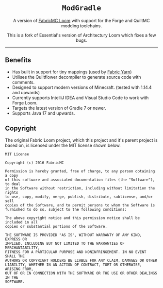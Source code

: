 <div align="center">

# `ModGradle`
A version of [FabricMC Loom](https://github.com/FabricMC/fabric-loom)
with support for the Forge
and QuiltMC modding toolchains.

This is a fork of Essential's
version of Architectury Loom
which fixes a few bugs.

</div>

---

## Benefits
* Has built in support for tiny mappings (used by [Fabric Yarn](https://github.com/FabricMC/yarn))
* Utilises the Quiltflower decompiler to generate source code with comments.
* Designed to support modern versions of Minecraft. (tested with 1.14.4 and upwards)
* Currently supports IntelliJ IDEA and Visual Studio Code to work with Forge Loom.
* Targets the latest version of Gradle 7 or newer.
* Supports Java 17 and upwards.

## Copyright
The original Fabric Loom project, which
this project and it's parent project is
based on, is licensed under the MIT
license shown below.

```
MIT License

Copyright (c) 2016 FabricMC

Permission is hereby granted, free of charge, to any person obtaining a copy
of this software and associated documentation files (the "Software"), to deal
in the Software without restriction, including without limitation the rights
to use, copy, modify, merge, publish, distribute, sublicense, and/or sell
copies of the Software, and to permit persons to whom the Software is
furnished to do so, subject to the following conditions:

The above copyright notice and this permission notice shall be included in all
copies or substantial portions of the Software.

THE SOFTWARE IS PROVIDED "AS IS", WITHOUT WARRANTY OF ANY KIND, EXPRESS OR
IMPLIED, INCLUDING BUT NOT LIMITED TO THE WARRANTIES OF MERCHANTABILITY,
FITNESS FOR A PARTICULAR PURPOSE AND NONINFRINGEMENT. IN NO EVENT SHALL THE
AUTHORS OR COPYRIGHT HOLDERS BE LIABLE FOR ANY CLAIM, DAMAGES OR OTHER
LIABILITY, WHETHER IN AN ACTION OF CONTRACT, TORT OR OTHERWISE, ARISING FROM,
OUT OF OR IN CONNECTION WITH THE SOFTWARE OR THE USE OR OTHER DEALINGS IN THE
SOFTWARE.
```
